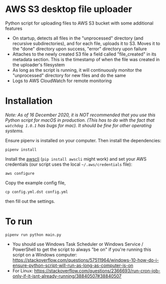 # AWS S3 desktop file uploader
Python script for uploading files to AWS S3 bucket with some additional features

* On startup, detects all files in the "unprocessed" directory (and recursive subdirectories),
and for each file, uploads it to S3. Moves it to the "done" directory upon success, "error" directory upon failure
* Attaches to the newly created S3 file a field called "file_created" in its metadata section. This is the timestamp
of when the file was created in the uploader's filesystem
* As long as the script is running, it will continuously monitor the "unprocessed" directory for new
files and do the same
* Logs to AWS CloudWatch for remote monitoring

# Installation
*Note: As of 16 December 2020, it is NOT recommended that you use this Python script for macOS in production. 
(This has to do with the fact that `watchdog 1.0.1` has bugs for mac).
It should be fine for other operating systems.*

Ensure pipenv is installed on your computer. Then install the dependencies:
```
pipenv install
```
Install the [awscli](https://aws.amazon.com/cli/) (`pip install awscli` might work) and set your AWS credentials (our script uses the local `~/.aws/credentials` file):
```
aws configure
```
Copy the example config file, 
```
cp config.yml.dst config.yml
```
then fill out the settings.

# To run
```
pipenv run python main.py
```

* You should use Windows Task Scheduler or Windows Service / PowerShell to get the script to always "be on"
if you're running this script on a Windows computer: https://stackoverflow.com/questions/57511964/windows-10-how-do-i-ensure-python-script-will-run-as-long-as-computer-is-on
* For Linux: https://stackoverflow.com/questions/2366693/run-cron-job-only-if-it-isnt-already-running/38840507#38840507
